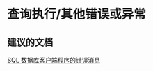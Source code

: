 <properties
    pageTitle="query execution/other errors or exceptions"
    description="查询执行/其他错误或异常"
    service="microsoft.sql"
    resource="servers"
    authors="aashu"
    displayOrder=""
    selfHelpType="generic"
    supportTopicIds="31980429"
    resourceTags=""
    productPesIds="13491"
    cloudEnvironments="public"
/>


# 查询执行/其他错误或异常

## **建议的文档**
[SQL 数据库客户端程序的错误消息](https://azure.microsoft.com/documentation/articles/sql-database-develop-error-messages/)



<!--HONumber=Jul16_HO4-->


